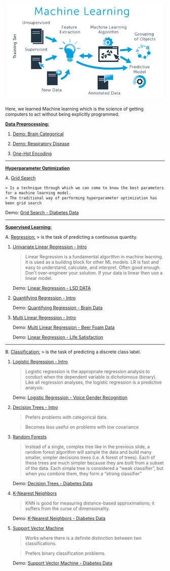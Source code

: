 ![png](images/ml_image.png)
---
Here, we learned Machine learning which is the science of getting computers to act without being explicitly programmed.



**[Data Preprocessing:](https://github.com/cliferraren/Machine-Learning/tree/master/Data%20PreProcessing)**

 1. [Demo: Brain Categorical](https://github.com/cliferraren/Machine-Learning/blob/master/Data%20PreProcessing/Data%20Preprocessing.ipynb)
 2. [Demo:  Respiratory Disease](https://github.com/cliferraren/Machine-Learning/blob/master/Data%20PreProcessing/Respiratory%20Disease.ipynb)
 
 3. [One-Hot Encoding](https://github.com/cliferraren/Machine-Learning/blob/master/Data%20PreProcessing/One-Hot%20Encoding.ipynb)
 
---

**[Hyperparameter Optimization](https://github.com/cliferraren/Machine-Learning/tree/master/Hyperparameter%20Optimization)**

A. [Grid Search](https://github.com/cliferraren/Machine-Learning/blob/master/Hyperparameter%20Optimization/GridSearch%20-%20Intro.ipynb)

    > Is a technique through which we can come to know the best parameters for a machine learning model.
    > The traditional way of performing hyperparameter optimization has been grid search
      
   Demo: [Grid Search - Diabetes Data](https://github.com/cliferraren/Machine-Learning/blob/master/Hyperparameter%20Optimization/Grid%20Search%20-%20Diabetes%20Data.ipynb)

---

**[Supervised Learning:](https://github.com/cliferraren/Machine-Learning/tree/master/Supervised)**


A. [Regression:](https://github.com/cliferraren/Machine-Learning/tree/master/Supervised/Regression)
    > is the task of predicting a continuous quantity.
    
    
 1. [Univariate Linear Regression - Intro](https://github.com/cliferraren/Machine-Learning/blob/master/Supervised/Regression/Univariate_Linear_Regression.ipynb) 
    > Linear Regression is a fundamental algorithm in machine learning. It is used as a building block for other ML models. LR is fast and easy to understand, calculate, and interpret. Often good enough. Don't over-engineer your solution. If your data is linear then use a linear model.

    Demo:  [Linear Regression - LSD DATA](https://github.com/cliferraren/Machine-Learning/blob/master/Supervised/Regression/LinearRegression_LSD_DATA.ipynb)
    
 2. [Quantifying Regression - Intro](https://github.com/cliferraren/Machine-Learning/blob/master/Supervised/Regression/Quantifying_Regression.ipynb)
    
    Demo:  [Quantifying Regression - Brain Data](https://github.com/cliferraren/Machine-Learning/blob/master/Supervised/Regression/Quantifying%20Linear%20Regression_Brain.ipynb)
    
 3. [Multi Linear Regression - Intro](https://github.com/cliferraren/Machine-Learning/blob/master/Supervised/Regression/MultiVariate%20Linear%20Regression.ipynb)
    
    Demo:  [Multi Linear Regression - Beer Foam Data](https://github.com/cliferraren/Machine-Learning/blob/master/Supervised/Regression/MultiLinear%20Regression%20-%20Beer.ipynb)
    
    Demo: [Linear Regression - Life Satisfaction](https://github.com/cliferraren/Machine-Learning/blob/master/Supervised/Regression/LifeSatisfaction_vs_Income.ipynb)

---


B. [Classification:](https://github.com/cliferraren/Machine-Learning/tree/master/Supervised/Classification)
    > is the task of predicting a discrete class label.
    
    
1. [Logistic Regression - Intro](https://github.com/cliferraren/Machine-Learning/blob/master/Supervised/Classification/Logistic%20Regression/Logistic%20Regression%20-Intro.ipynb)
    > Logistic regression is the appropriate regression analysis to conduct when the dependent variable is dichotomous (binary). Like all regression analyses, the logistic regression is a predictive analysis.
    
    Demo: [Logistic Regression - Voice Gender Recognition](https://github.com/cliferraren/Machine-Learning/blob/master/Supervised/Classification/Logistic%20Regression/Voice%20Recognition.ipynb)
    

2. [Decision Trees - Intro ](https://github.com/cliferraren/Machine-Learning/blob/master/Supervised/Classification/Decision%20Trees%20%26%20Random%20Forests/Decision%20Trees.ipynb)
    > Prefers problems with categorical data.
    
    > Becomes less useful on problems with low covariance
    
3. [Random Forests](https://github.com/cliferraren/Machine-Learning/blob/master/Supervised/Classification/Decision%20Trees%20%26%20Random%20Forests/Random%20Forests.ipynb)
    > Instead of a single, complex tree like in the previous slide, a random forest algorithm will sample the data and build many smaller, simpler decisions trees (i.e. A forest of trees). Each of these trees are much simpler because they are built from a subset of the data. Each simple tree is considered a “weak classifier”, but when you combine them, they form a “strong classifier”
    
    Demo:  [Decision Trees - Diabetes Data](https://github.com/cliferraren/Machine-Learning/blob/master/Supervised/Classification/Decision%20Trees%20%26%20Random%20Forests/DecisionTree%20Classifier-%20Diabetes%20Data.ipynb)
    
5. [K-Nearest Neighbors](https://github.com/cliferraren/Machine-Learning/blob/master/Supervised/Classification/K_Nearest_Neighbors/K_Nearest_Neighbors%20-%20Intro.ipynb)
    > KNN is good for measuring distance-based approximations; it suffers from the curse of dimensionality.

    Demo: [K-Nearest Neighbors - Diabetes Data](https://github.com/cliferraren/Machine-Learning/blob/master/Supervised/Classification/K_Nearest_Neighbors/K_Nearest_Neighbors%20-%20Diabetes.ipynb)

6. [Support Vector Machine](https://github.com/cliferraren/Machine-Learning/blob/master/Supervised/Classification/SVM/Support%20Vector%20Machine%20-%20Intro.ipynb)
    > Works where there is a definite distinction between two classifications.
    
    > Prefers binary classification problems.
    
    Demo: [Support Vector Machine - Diabetes Data](https://github.com/cliferraren/Machine-Learning/blob/master/Supervised/Classification/SVM/Support%20Vector%20Machine%20-%20Diabetes.ipynb)

